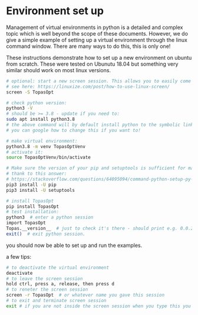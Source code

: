 # Environment set up


Management of virtual environments in python is a detailed and complex topic which is well beyond the scope of these documents. However, we do give a simple example of setting up a virtual environment through the linux command window. There are many ways to do this, this is only one!

These instructions demonstrate how to set up a new environment on ubuntu from scratch.
These were tested on Ubunutu 18.04 but something very similar should work on most linux versions.

```bash
# optional: start a new screen session. This allows you to easily come back to this session later
# see here: https://linuxize.com/post/how-to-use-linux-screen/
screen -S TopasOpt

# check python version:
python3 -V
# should be >= 3.8 - update if you need to:
sudo apt install python3.8
# the above command will by default install python to the symbolic link python3.8
# you can google how to change this if you want to!

# make virtual environment:
python3.8 -m venv TopasOptVenv
# activate it:
source TopasOptVenv/bin/activate

# Make sure the version of your pip and setuptools is sufficient for manylinux2014 wheels.
# thank to this answer:
# https://stackoverflow.com/questions/64095094/command-python-setup-py-egg-info-failed-with-error-code-1-in-tmp
pip3 install -U pip
pip3 install -U setuptools

# install TopasOpt
pip install TopasOpt
# test installation:
python3  # enter a python session
import TopasOpt
Topas.__version__  # just to check it's there - should print e.g. 0.0.2
exit()  # exit python session.
```

you should now be able to set up and run the examples.

a few tips:

```bash
# to deactivate the virtual environment
deactivate
# to leave the screen session
hold ctrl, press a, release, then press d
# to reneter the screen session
screen -r TopasOpt  # or whatever name you gave this session
# to exit and terminate screen session
exit # if you are not inside the screen session when you type this you will kill your main sesson instead!
```
